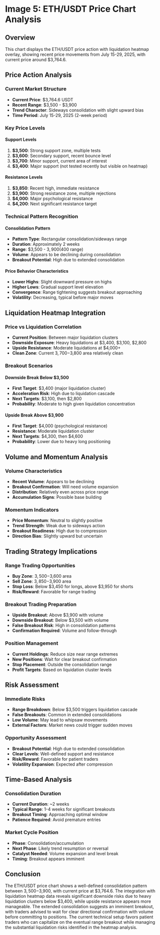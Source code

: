 # Image 5: ETH/USDT Price Chart Analysis

## Overview
This chart displays the ETH/USDT price action with liquidation heatmap overlay, showing recent price movements from July 15-29, 2025, with current price around $3,764.6.

## Price Action Analysis

### Current Market Structure
- **Current Price**: $3,764.6 USDT
- **Recent Range**: $3,500 - $3,900
- **Trend Character**: Sideways consolidation with slight upward bias
- **Time Period**: July 15-29, 2025 (2-week period)

### Key Price Levels

#### Support Levels
1. **$3,500**: Strong support zone, multiple tests
2. **$3,600**: Secondary support, recent bounce level
3. **$3,700**: Minor support, current area of interest
4. **$3,400**: Major support (not tested recently but visible on heatmap)

#### Resistance Levels
1. **$3,850**: Recent high, immediate resistance
2. **$3,900**: Strong resistance zone, multiple rejections
3. **$4,000**: Major psychological resistance
4. **$4,200**: Next significant resistance target

### Technical Pattern Recognition

#### Consolidation Pattern
- **Pattern Type**: Rectangular consolidation/sideways range
- **Duration**: Approximately 2 weeks
- **Range**: $3,500 - $3,900 ($400 range)
- **Volume**: Appears to be declining during consolidation
- **Breakout Potential**: High due to extended consolidation

#### Price Behavior Characteristics
- **Lower Highs**: Slight downward pressure on highs
- **Higher Lows**: Gradual support level elevation
- **Convergence**: Range tightening suggests breakout approaching
- **Volatility**: Decreasing, typical before major moves

## Liquidation Heatmap Integration

### Price vs Liquidation Correlation
- **Current Position**: Between major liquidation clusters
- **Downside Exposure**: Heavy liquidations at $3,400, $3,100, $2,800
- **Upside Resistance**: Moderate liquidations at $4,000+
- **Clean Zone**: Current $3,700-$3,800 area relatively clean

### Breakout Scenarios

#### Downside Break Below $3,500
- **First Target**: $3,400 (major liquidation cluster)
- **Acceleration Risk**: High due to liquidation cascade
- **Next Targets**: $3,100, then $2,800
- **Probability**: Moderate to high given liquidation concentration

#### Upside Break Above $3,900
- **First Target**: $4,000 (psychological resistance)
- **Resistance**: Moderate liquidation cluster
- **Next Targets**: $4,300, then $4,600
- **Probability**: Lower due to heavy long positioning

## Volume and Momentum Analysis

### Volume Characteristics
- **Recent Volume**: Appears to be declining
- **Breakout Confirmation**: Will need volume expansion
- **Distribution**: Relatively even across price range
- **Accumulation Signs**: Possible base building

### Momentum Indicators
- **Price Momentum**: Neutral to slightly positive
- **Trend Strength**: Weak due to sideways action
- **Breakout Readiness**: High due to compression
- **Direction Bias**: Slightly upward but uncertain

## Trading Strategy Implications

### Range Trading Opportunities
- **Buy Zone**: $3,500-$3,600 area
- **Sell Zone**: $3,850-$3,900 area
- **Stop Loss**: Below $3,450 for longs, above $3,950 for shorts
- **Risk/Reward**: Favorable for range trading

### Breakout Trading Preparation
- **Upside Breakout**: Above $3,900 with volume
- **Downside Breakout**: Below $3,500 with volume
- **False Breakout Risk**: High in consolidation patterns
- **Confirmation Required**: Volume and follow-through

### Position Management
- **Current Holdings**: Reduce size near range extremes
- **New Positions**: Wait for clear breakout confirmation
- **Stop Placement**: Outside the consolidation range
- **Profit Targets**: Based on liquidation cluster levels

## Risk Assessment

### Immediate Risks
- **Range Breakdown**: Below $3,500 triggers liquidation cascade
- **False Breakouts**: Common in extended consolidations
- **Low Volume**: May lead to whipsaw movements
- **External Factors**: Market news could trigger sudden moves

### Opportunity Assessment
- **Breakout Potential**: High due to extended consolidation
- **Clear Levels**: Well-defined support and resistance
- **Risk/Reward**: Favorable for patient traders
- **Volatility Expansion**: Expected after compression

## Time-Based Analysis

### Consolidation Duration
- **Current Duration**: ~2 weeks
- **Typical Range**: 1-4 weeks for significant breakouts
- **Breakout Timing**: Approaching optimal window
- **Patience Required**: Avoid premature entries

### Market Cycle Position
- **Phase**: Consolidation/accumulation
- **Next Phase**: Likely trend resumption or reversal
- **Catalyst Needed**: Volume expansion and level break
- **Timing**: Breakout appears imminent

## Conclusion

The ETH/USDT price chart shows a well-defined consolidation pattern between $3,500-$3,900, with current price at $3,764.6. The integration with liquidation heatmap data reveals significant downside risks due to heavy liquidation clusters below $3,400, while upside resistance appears more manageable. The extended consolidation suggests an imminent breakout, with traders advised to wait for clear directional confirmation with volume before committing to positions. The current technical setup favors patient traders who can capitalize on the eventual range breakout while managing the substantial liquidation risks identified in the heatmap analysis.

